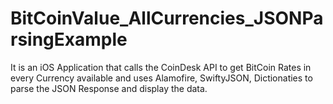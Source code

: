 # BitCoinValue_AllCurrencies_JSONParsingExample
It is an iOS Application that calls the CoinDesk API to get BitCoin Rates in every Currency available and uses Alamofire, SwiftyJSON, Dictionaties to parse the JSON Response and display the data.
